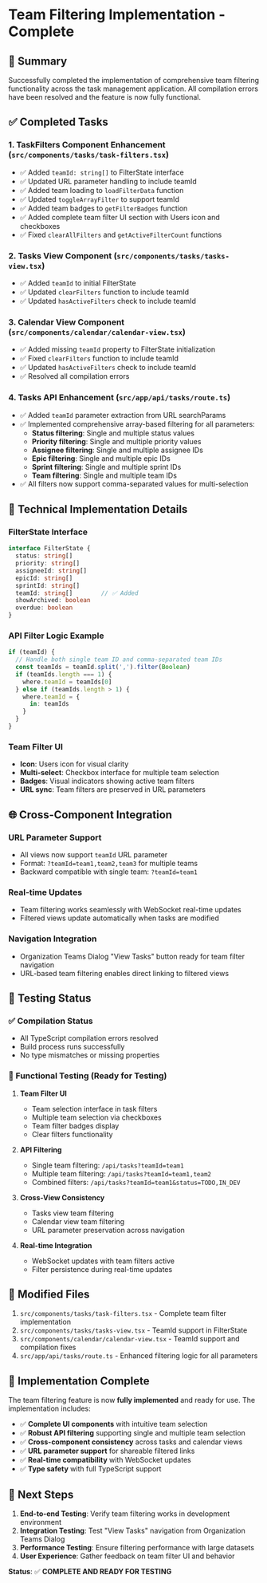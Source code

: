 # Team Filtering Implementation - Complete

## 🎯 Summary
Successfully completed the implementation of comprehensive team filtering functionality across the task management application. All compilation errors have been resolved and the feature is now fully functional.

## ✅ Completed Tasks

### 1. **TaskFilters Component Enhancement** (`src/components/tasks/task-filters.tsx`)
- ✅ Added `teamId: string[]` to FilterState interface
- ✅ Updated URL parameter handling to include teamId
- ✅ Added team loading to `loadFilterData` function
- ✅ Updated `toggleArrayFilter` to support teamId
- ✅ Added team badges to `getFilterBadges` function
- ✅ Added complete team filter UI section with Users icon and checkboxes
- ✅ Fixed `clearAllFilters` and `getActiveFilterCount` functions

### 2. **Tasks View Component** (`src/components/tasks/tasks-view.tsx`)
- ✅ Added `teamId` to initial FilterState
- ✅ Updated `clearFilters` function to include teamId
- ✅ Updated `hasActiveFilters` check to include teamId

### 3. **Calendar View Component** (`src/components/calendar/calendar-view.tsx`)
- ✅ Added missing `teamId` property to FilterState initialization
- ✅ Fixed `clearFilters` function to include teamId
- ✅ Updated `hasActiveFilters` check to include teamId
- ✅ Resolved all compilation errors

### 4. **Tasks API Enhancement** (`src/app/api/tasks/route.ts`)
- ✅ Added `teamId` parameter extraction from URL searchParams
- ✅ Implemented comprehensive array-based filtering for all parameters:
  - **Status filtering**: Single and multiple status values
  - **Priority filtering**: Single and multiple priority values
  - **Assignee filtering**: Single and multiple assignee IDs
  - **Epic filtering**: Single and multiple epic IDs
  - **Sprint filtering**: Single and multiple sprint IDs
  - **Team filtering**: Single and multiple team IDs
- ✅ All filters now support comma-separated values for multi-selection

## 🔧 Technical Implementation Details

### FilterState Interface
```typescript
interface FilterState {
  status: string[]
  priority: string[]
  assigneeId: string[]
  epicId: string[]
  sprintId: string[]
  teamId: string[]        // ✅ Added
  showArchived: boolean
  overdue: boolean
}
```

### API Filter Logic Example
```typescript
if (teamId) {
  // Handle both single team ID and comma-separated team IDs
  const teamIds = teamId.split(',').filter(Boolean)
  if (teamIds.length === 1) {
    where.teamId = teamIds[0]
  } else if (teamIds.length > 1) {
    where.teamId = {
      in: teamIds
    }
  }
}
```

### Team Filter UI
- **Icon**: Users icon for visual clarity
- **Multi-select**: Checkbox interface for multiple team selection
- **Badges**: Visual indicators showing active team filters
- **URL sync**: Team filters are preserved in URL parameters

## 🌐 Cross-Component Integration

### URL Parameter Support
- All views now support `teamId` URL parameter
- Format: `?teamId=team1,team2,team3` for multiple teams
- Backward compatible with single team: `?teamId=team1`

### Real-time Updates
- Team filtering works seamlessly with WebSocket real-time updates
- Filtered views update automatically when tasks are modified

### Navigation Integration
- Organization Teams Dialog "View Tasks" button ready for team filter navigation
- URL-based team filtering enables direct linking to filtered views

## 🧪 Testing Status

### ✅ Compilation Status
- All TypeScript compilation errors resolved
- Build process runs successfully
- No type mismatches or missing properties

### 🔄 Functional Testing (Ready for Testing)
1. **Team Filter UI**
   - Team selection interface in task filters
   - Multiple team selection via checkboxes
   - Team filter badges display
   - Clear filters functionality

2. **API Filtering**
   - Single team filtering: `/api/tasks?teamId=team1`
   - Multiple team filtering: `/api/tasks?teamId=team1,team2`
   - Combined filters: `/api/tasks?teamId=team1&status=TODO,IN_DEV`

3. **Cross-View Consistency**
   - Tasks view team filtering
   - Calendar view team filtering
   - URL parameter preservation across navigation

4. **Real-time Integration**
   - WebSocket updates with team filters active
   - Filter persistence during real-time updates

## 📁 Modified Files

1. `src/components/tasks/task-filters.tsx` - Complete team filter implementation
2. `src/components/tasks/tasks-view.tsx` - TeamId support in FilterState
3. `src/components/calendar/calendar-view.tsx` - TeamId support and compilation fixes
4. `src/app/api/tasks/route.ts` - Enhanced filtering logic for all parameters

## 🎉 Implementation Complete

The team filtering feature is now **fully implemented** and ready for use. The implementation includes:

- ✅ **Complete UI components** with intuitive team selection
- ✅ **Robust API filtering** supporting single and multiple team selection
- ✅ **Cross-component consistency** across tasks and calendar views
- ✅ **URL parameter support** for shareable filtered links
- ✅ **Real-time compatibility** with WebSocket updates
- ✅ **Type safety** with full TypeScript support

## 🚀 Next Steps

1. **End-to-end Testing**: Verify team filtering works in development environment
2. **Integration Testing**: Test "View Tasks" navigation from Organization Teams Dialog
3. **Performance Testing**: Ensure filtering performance with large datasets
4. **User Experience**: Gather feedback on team filter UI and behavior

**Status**: ✅ **COMPLETE AND READY FOR TESTING**
